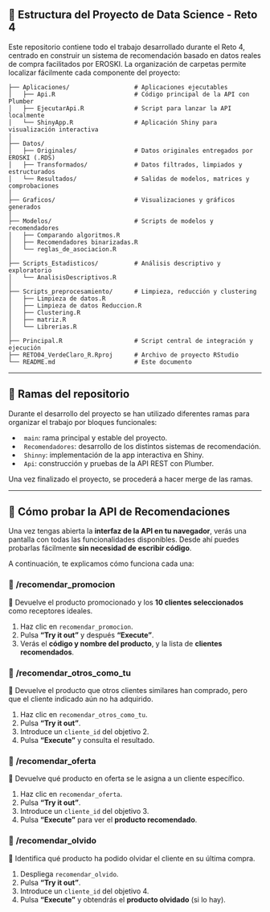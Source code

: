 ## 📂 Estructura del Proyecto de Data Science - Reto 4

Este repositorio contiene todo el trabajo desarrollado durante el Reto 4, centrado en construir un sistema de recomendación basado en datos reales de compra facilitados por EROSKI. La organización de carpetas permite localizar fácilmente cada componente del proyecto:


```plaintext
├── Aplicaciones/                  # Aplicaciones ejecutables
│   ├── Api.R                      # Código principal de la API con Plumber
│   ├── EjecutarApi.R              # Script para lanzar la API localmente
│   └── ShinyApp.R                 # Aplicación Shiny para visualización interactiva
│
├── Datos/
│   ├── Originales/                # Datos originales entregados por EROSKI (.RDS)
│   ├── Transformados/             # Datos filtrados, limpiados y estructurados
│   └── Resultados/                # Salidas de modelos, matrices y comprobaciones
│
├── Graficos/                      # Visualizaciones y gráficos generados
│
├── Modelos/                       # Scripts de modelos y recomendadores
│   ├── Comparando algoritmos.R
│   ├── Recomendadores binarizadas.R
│   └── reglas_de_asociacion.R
│
├── Scripts_Estadisticos/          # Análisis descriptivo y exploratorio
│   └── AnalisisDescriptivos.R
│
├── Scripts_preprocesamiento/      # Limpieza, reducción y clustering
│   ├── Limpieza de datos.R
│   ├── Limpieza de datos Reduccion.R
│   ├── Clustering.R
│   ├── matriz.R
│   └── Librerias.R
│
├── Principal.R                    # Script central de integración y ejecución
├── RETO04_VerdeClaro_R.Rproj      # Archivo de proyecto RStudio
└── README.md                      # Este documento
```


---

## 🌿 Ramas del repositorio
Durante el desarrollo del proyecto se han utilizado diferentes ramas para organizar el trabajo por bloques funcionales:

- ` main`: rama principal y estable del proyecto.  
- ` Recomendadores`: desarrollo de los distintos sistemas de recomendación.  
- ` Shinny`: implementación de la app interactiva en Shiny.  
- ` Api`: construcción y pruebas de la API REST con Plumber.

Una vez finalizado el proyecto, se procederá a hacer merge de las ramas.

---

## 🧭 Cómo probar la API de Recomendaciones
Una vez tengas abierta la **interfaz de la API en tu navegador**, verás una pantalla con todas las funcionalidades disponibles. Desde ahí puedes probarlas fácilmente **sin necesidad de escribir código**.

A continuación, te explicamos cómo funciona cada una:


### 🔹 **/recomendar_promocion**  
📌 Devuelve el producto promocionado y los **10 clientes seleccionados** como receptores ideales.

1. Haz clic en `recomendar_promocion`.  
2. Pulsa **“Try it out”** y después **“Execute”**.  
3. Verás el **código y nombre del producto**, y la lista de **clientes recomendados**.



### 🔹 **/recomendar_otros_como_tu**  
📌 Devuelve el producto que otros clientes similares han comprado, pero que el cliente indicado aún no ha adquirido.

1. Haz clic en `recomendar_otros_como_tu`.  
2. Pulsa **“Try it out”**.  
3. Introduce un `cliente_id` del objetivo 2.  
4. Pulsa **“Execute”** y consulta el resultado.



### 🔹 **/recomendar_oferta**  
📌 Devuelve qué producto en oferta se le asigna a un cliente específico.

1. Haz clic en `recomendar_oferta`.  
2. Pulsa **“Try it out”**.  
3. Introduce un `cliente_id` del objetivo 3.  
4. Pulsa **“Execute”** para ver el **producto recomendado**.



### 🔹 **/recomendar_olvido**  
📌 Identifica qué producto ha podido olvidar el cliente en su última compra.

1. Despliega `recomendar_olvido`.  
2. Pulsa **“Try it out”**.  
3. Introduce un `cliente_id` del objetivo 4.  
4. Pulsa **“Execute”** y obtendrás el **producto olvidado** (si lo hay).

